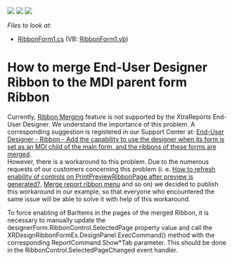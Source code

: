 <!-- default badges list -->
![](https://img.shields.io/endpoint?url=https://codecentral.devexpress.com/api/v1/VersionRange/128601909/13.1.4%2B)
[![](https://img.shields.io/badge/Open_in_DevExpress_Support_Center-FF7200?style=flat-square&logo=DevExpress&logoColor=white)](https://supportcenter.devexpress.com/ticket/details/E1479)
[![](https://img.shields.io/badge/📖_How_to_use_DevExpress_Examples-e9f6fc?style=flat-square)](https://docs.devexpress.com/GeneralInformation/403183)
<!-- default badges end -->
<!-- default file list -->
*Files to look at*:

* [RibbonForm1.cs](./CS/RibbonForm1.cs) (VB: [RibbonForm1.vb](./VB/RibbonForm1.vb))
<!-- default file list end -->
# How to merge End-User Designer Ribbon to the MDI parent form Ribbon


<p>Currently, <a href="http://documentation.devexpress.com/#WindowsForms/CustomDocument3451">Ribbon Merging</a> feature is not supported by the XtraReports End-User Designer. We understand the importance of this problem. A corresponding suggestion is registered in our Support Center at: <a href="https://www.devexpress.com/Support/Center/p/B91377">End-User Designer - Ribbon - Add the capability to use the designer when its form is set as an MDI child of the main form, and the ribbons of these forms are merged</a>.<br />
However, there is a workaround to this problem. Due to the numerous requests of our customers concerning this problem (i. e. <a href="https://www.devexpress.com/Support/Center/p/Q207191">How to refresh enability of controls on PrintPreviewRibbonPage after preview is generated?</a>, <a href="https://www.devexpress.com/Support/Center/p/Q145589">Merge report ribbon menu</a> and so on) we decided to publish this workaround in our example, so that everyone who encountered the same issue will be able to solve it with help of this workaround.</p><p>To force enabling of BarItems in the pages of the merged Ribbon, it is necessary to manually update the designerForm.RibbonControl.SelectedPage property value and call the XRDesignRibbonFormEx.DesignPanel.ExecCommand() method with the corresponding ReportCommand.Show*Tab parameter. This should be done in the RibbonControl.SelectedPageChanged event handler.</p>

<br/>


